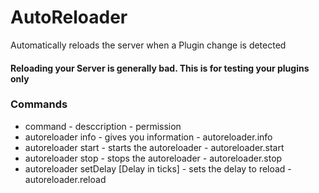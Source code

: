 # AutoReloader
Automatically reloads the server when a Plugin change is detected

#### Reloading your Server is generally bad. This is for testing your plugins only

### Commands
- command - desccription - permission
- autoreloader info - gives you information - autoreloader.info
- autoreloader start - starts the autoreloader - autoreloader.start
- autoreloader stop - stops the autoreloader - autoreloader.stop
- autoreloader setDelay [Delay in ticks] - sets the delay to reload - autoreloader.reload